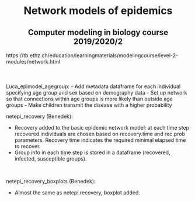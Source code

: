 <center> <h1> Network models of epidemics </h1> </center>
<center> <h2> Computer modeling in biology course 2019/2020/2 </h2> </center>
https://tb.ethz.ch/education/learningmaterials/modelingcourse/level-2-modules/network.html
<br/><br/>
<br/><br/>
Luca_epimodel_agegroup:
  - Add metadata dataframe for each individual specifying age group and sex based on demography data
  - Set up network so that connections within age groups is more likely than outside age groups
  - Make children transmit the disease with a higher probability
  <br/>
  
netepi_recovery (Benedek):
  - Recovery added to the basic epidemic network model: at each time step recovered individuals are chosen based on               recovery.time and rec.prob parameters. Recovery time indicates the required minimal elapsed time to recover. 
  - Group info in each time step is stored in a dataframe (recovered, infected, susceptible groups).
  <br/>
  
  netepi_recovery_boxplots (Benedek): <br/>
  - Almost the same as netepi.recovery, boxplot added.


    
